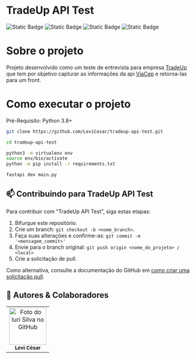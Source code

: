 # TradeUp API Test
![Static Badge](https://img.shields.io/badge/license-MIT-blue?style=for-the-badge)
![Static Badge](https://img.shields.io/badge/Python-3.8%7C3.9%7C3.10-blue?style=for-the-badge)
![Static Badge](https://img.shields.io/badge/Requests-2.31-blue?style=for-the-badge)
![Static Badge](https://img.shields.io/badge/FastAPI-0.111.0-blue?style=for-the-badge)

# Sobre o projeto

Projeto desenvolvido como um teste de entrevista para empresa [TradeUp](https://www.tradeupgroup.com/) que tem por objetivo capturar as informações da api [ViaCep](https://viacep.com.br/) e retorna-las para um front.

# Como executar o projeto
Pré-Requisito: Python 3.8+

```bash
git clone https://github.com/LeviCesar/tradeup-api-test.git

cd tradeup-api-test

python3 -m virtualenv env
source env/bin/activate
python -m pip install -r requirements.txt

fastapi dev main.py
```


## 📫 Contribuindo para TradeUp API Test

Para contribuir com "TradeUp API Test", siga estas etapas:

1. Bifurque este repositório.
2. Crie um branch: `git checkout -b <nome_branch>`.
3. Faça suas alterações e confirme-as: `git commit -m '<mensagem_commit>'`
4. Envie para o branch original: `git push origin <nome_do_projeto> / <local>`
5. Crie a solicitação de pull.

Como alternativa, consulte a documentação do GitHub em [como criar uma solicitação pull](https://help.github.com/en/github/collaborating-with-issues-and-pull-requests/creating-a-pull-request).


## 🤝 Autores & Colaboradores

<table>
  <tr>
    <td align="center">
      <a href="https://www.linkedin.com/in/levi-cesar-lima/" title="LinkedIn">
        <img src="https://avatars.githubusercontent.com/u/57629756?v=4" width="100px;" alt="Foto do Iuri Silva no GitHub"/><br>
        <sub>
          <b>Levi César</b>
        </sub>
      </a>
    </td>
  </tr>
</table>